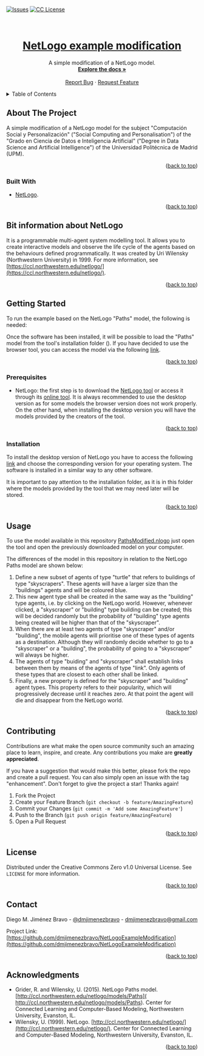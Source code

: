 <div id="top"></div>

<!-- PROJECT SHIELDS -->
<!--
*** I'm using markdown "reference style" links for readability.
*** Reference links are enclosed in brackets [ ] instead of parentheses ( ).
*** See the bottom of this document for the declaration of the reference variables
*** for contributors-url, forks-url, etc. This is an optional, concise syntax you may use.
*** https://www.markdownguide.org/basic-syntax/#reference-style-links
-->
[![Issues][issues-shield]][issues-url]
[![CC License][license-shield]][license-url]



<!-- PROJECT LOGO -->
<br />
<div align="center">
  <a href="https://github.com/dmjimenezbravo/NetLogoExampleModification">
    <h1 aling="center">NetLogo example modification</h1>
  </a>

  <p align="center">
    A simple modification of a NetLogo model.
    <br />
    <a href="https://github.com/dmjimenezbravo/NetLogoExampleModification"><strong>Explore the docs »</strong></a>
    <br />
    <br />
    <a href="https://github.com/dmjimenezbravo/NetLogoExampleModification/issues">Report Bug</a>
    ·
    <a href="https://github.com/dmjimenezbravo/NetLogoExampleModification/issues">Request Feature</a>
  </p>
</div>



<!-- TABLE OF CONTENTS -->
<details>
  <summary>Table of Contents</summary>
  <ol>
    <li>
      <a href="#about-the-project">About The Project</a>
      <ul>
        <li><a href="#built-with">Built With</a></li>
      </ul>
    </li>
    <li>
      <a href="#bit-information-about-netlogo">Bit information about NetLogo</a>
    </li>
    <li>
      <a href="#getting-started">Getting Started</a>
      <ul>
        <li><a href="#prerequisites">Prerequisites</a></li>
        <li><a href="#installation">Installation</a></li>
      </ul>
    </li>
    <li><a href="#usage">Usage</a></li>
    <li><a href="#contributing">Contributing</a></li>
    <li><a href="#license">License</a></li>
    <li><a href="#contact">Contact</a></li>
    <li><a href="#acknowledgments">Acknowledgments</a></li>
  </ol>
</details>



<!-- ABOUT THE PROJECT -->
## About The Project

A simple modification of a NetLogo model for the subject "Computación Social y Personalización" ("Social Computing and Personalisation") of the "Grado en Ciencia de Datos e Inteligencia Artificial" ("Degree in Data Science and Artificial Intelligence") of the Universidad Politécnica de Madrid (UPM).

<p align="right">(<a href="#top">back to top</a>)</p>

### Built With

* [NetLogo](https://ccl.northwestern.edu/netlogo/).

<p align="right">(<a href="#top">back to top</a>)</p>


<!-- BIT INFORMATION ABOUT NETLOGO -->
## Bit information about NetLogo

It is a programmable multi-agent system modelling tool. It allows you to create interactive models and observe the life cycle of the agents based on the behaviours defined programmatically. It was created by Uri Wilensky (Northwestern University) in 1999. For more information, see [https://ccl.northwestern.edu/netlogo/](https://ccl.northwestern.edu/netlogo/).

<p align="right">(<a href="#top">back to top</a>)</p>


<!-- GETTING STARTED -->
## Getting Started

To run the example based on the NetLogo "Paths" model, the following is needed:

Once the software has been installed, it will be possible to load the "Paths" model from the tool's installation folder (). If you have decided to use the browser tool, you can access the model via the following [link](http://www.netlogoweb.org/launch#http://ccl.northwestern.edu/netlogo/models/models/Sample%20Models/Social%20Science/Paths.nlogo).

<p align="right">(<a href="#top">back to top</a>)</p>

### Prerequisites

* NetLogo: the first step is to download the [NetLogo tool](https://ccl.northwestern.edu/netlogo/download.shtml) or access it through its [online tool](http://www.netlogoweb.org/launch). It is always recommended to use the desktop version as for some models the browser version does not work properly. On the other hand, when installing the desktop version you will have the models provided by the creators of the tool.

<p align="right">(<a href="#top">back to top</a>)</p>

### Installation

To install the desktop version of NetLogo you have to access the following [link](https://ccl.northwestern.edu/netlogo/download.shtml) and choose the corresponding version for your operating system. The software is installed in a similar way to any other software. 

It is important to pay attention to the installation folder, as it is in this folder where the models provided by the tool that we may need later will be stored.

<p align="right">(<a href="#top">back to top</a>)</p>


<!-- USAGE EXAMPLES -->
## Usage

To use the model available in this repository [PathsModified.nlogo]() just open the tool and open the previously downloaded model on your computer.

The differences of the model in this repository in relation to the NetLogo Paths model are shown below:

1. Define a new subset of agents of type "turtle" that refers to buildings of type "skyscrapers". These agents will have a larger size than the "buildings" agents and will be coloured blue.
2.	This new agent type shall be created in the same way as the "building" type agents, i.e. by clicking on the NetLogo world. However, whenever clicked, a "skyscraper" or "building" type building can be created; this will be decided randomly but the probability of "building" type agents being created will be higher than that of the "skyscraper".
3.	When there are at least two agents of type "skyscraper" and/or "building", the mobile agents will prioritise one of these types of agents as a destination. Although they will randomly decide whether to go to a "skyscraper" or a "building", the probability of going to a "skyscraper" will always be higher.
4.	The agents of type "buiding" and "skyscraper" shall establish links between them by means of the agents of type "link". Only agents of these types that are closest to each other shall be linked.
5.	Finally, a new property is defined for the "skyscraper" and "building" agent types. This property refers to their popularity, which will progressively decrease until it reaches zero. At that point the agent will die and disappear from the NetLogo world.

<p align="right">(<a href="#top">back to top</a>)</p>


<!-- CONTRIBUTING -->
## Contributing

Contributions are what make the open source community such an amazing place to learn, inspire, and create. Any contributions you make are **greatly appreciated**.

If you have a suggestion that would make this better, please fork the repo and create a pull request. You can also simply open an issue with the tag "enhancement".
Don't forget to give the project a star! Thanks again!

1. Fork the Project
2. Create your Feature Branch (`git checkout -b feature/AmazingFeature`)
3. Commit your Changes (`git commit -m 'Add some AmazingFeature'`)
4. Push to the Branch (`git push origin feature/AmazingFeature`)
5. Open a Pull Request

<p align="right">(<a href="#top">back to top</a>)</p>


<!-- LICENSE -->
## License

Distributed under the Creative Commons Zero v1.0 Universal License. See `LICENSE` for more information.

<p align="right">(<a href="#top">back to top</a>)</p>


<!-- CONTACT -->
## Contact

Diego M. Jiménez Bravo - [@dmjimenezbravo](https://twitter.com/dmjimenezbravo) - dmjimenezbravo@gmail.com

Project Link: [https://github.com/dmjimenezbravo/NetLogoExampleModification](https://github.com/dmjimenezbravo/NetLogoExampleModification)

<p align="right">(<a href="#top">back to top</a>)</p>


<!-- ACKNOWLEDGMENTS -->
## Acknowledgments

* Grider, R. and Wilensky, U. (2015). NetLogo Paths model. [http://ccl.northwestern.edu/netlogo/models/Paths]( http://ccl.northwestern.edu/netlogo/models/Paths). Center for Connected Learning and Computer-Based Modeling, Northwestern University, Evanston, IL.
* Wilensky, U. (1999). NetLogo. [http://ccl.northwestern.edu/netlogo/](http://ccl.northwestern.edu/netlogo/). Center for Connected Learning and Computer-Based Modeling, Northwestern University, Evanston, IL.

<p align="right">(<a href="#top">back to top</a>)</p>


<!-- MARKDOWN LINKS & IMAGES -->
<!-- https://www.markdownguide.org/basic-syntax/#reference-style-links -->
[issues-shield]: https://img.shields.io/github/issues/github_username/repo_name.svg?style=for-the-badge
[issues-url]: https://github.com/dmjimenezbravo/NetLogoExampleModification/issues
[license-shield]: https://img.shields.io/github/license/github_username/repo_name.svg?style=for-the-badge
[license-url]: https://github.com/dmjimenezbravo/NetLogoExampleModification/blob/main/LICENSE
